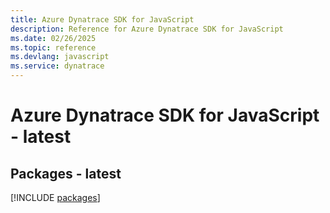 ```yaml
---
title: Azure Dynatrace SDK for JavaScript
description: Reference for Azure Dynatrace SDK for JavaScript
ms.date: 02/26/2025
ms.topic: reference
ms.devlang: javascript
ms.service: dynatrace
---
```

# Azure Dynatrace SDK for JavaScript - latest
## Packages - latest
[!INCLUDE [packages](dynatrace-index.md)]